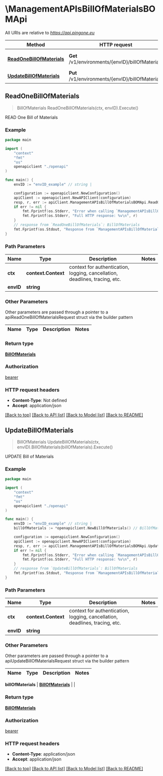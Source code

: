 # \ManagementAPIsBillOfMaterialsBOMApi

All URIs are relative to *https://api.pingone.eu*

Method | HTTP request | Description
------------- | ------------- | -------------
[**ReadOneBillOfMaterials**](ManagementAPIsBillOfMaterialsBOMApi.md#ReadOneBillOfMaterials) | **Get** /v1/environments/{envID}/billOfMaterials | READ One Bill of Materials
[**UpdateBillOfMaterials**](ManagementAPIsBillOfMaterialsBOMApi.md#UpdateBillOfMaterials) | **Put** /v1/environments/{envID}/billOfMaterials | UPDATE Bill of Materials



## ReadOneBillOfMaterials

> BillOfMaterials ReadOneBillOfMaterials(ctx, envID).Execute()

READ One Bill of Materials



### Example

```go
package main

import (
    "context"
    "fmt"
    "os"
    openapiclient "./openapi"
)

func main() {
    envID := "envID_example" // string | 

    configuration := openapiclient.NewConfiguration()
    apiClient := openapiclient.NewAPIClient(configuration)
    resp, r, err := apiClient.ManagementAPIsBillOfMaterialsBOMApi.ReadOneBillOfMaterials(context.Background(), envID).Execute()
    if err != nil {
        fmt.Fprintf(os.Stderr, "Error when calling `ManagementAPIsBillOfMaterialsBOMApi.ReadOneBillOfMaterials``: %v\n", err)
        fmt.Fprintf(os.Stderr, "Full HTTP response: %v\n", r)
    }
    // response from `ReadOneBillOfMaterials`: BillOfMaterials
    fmt.Fprintf(os.Stdout, "Response from `ManagementAPIsBillOfMaterialsBOMApi.ReadOneBillOfMaterials`: %v\n", resp)
}
```

### Path Parameters


Name | Type | Description  | Notes
------------- | ------------- | ------------- | -------------
**ctx** | **context.Context** | context for authentication, logging, cancellation, deadlines, tracing, etc.
**envID** | **string** |  | 

### Other Parameters

Other parameters are passed through a pointer to a apiReadOneBillOfMaterialsRequest struct via the builder pattern


Name | Type | Description  | Notes
------------- | ------------- | ------------- | -------------


### Return type

[**BillOfMaterials**](BillOfMaterials.md)

### Authorization

[bearer](../README.md#bearer)

### HTTP request headers

- **Content-Type**: Not defined
- **Accept**: application/json

[[Back to top]](#) [[Back to API list]](../README.md#documentation-for-api-endpoints)
[[Back to Model list]](../README.md#documentation-for-models)
[[Back to README]](../README.md)


## UpdateBillOfMaterials

> BillOfMaterials UpdateBillOfMaterials(ctx, envID).BillOfMaterials(billOfMaterials).Execute()

UPDATE Bill of Materials



### Example

```go
package main

import (
    "context"
    "fmt"
    "os"
    openapiclient "./openapi"
)

func main() {
    envID := "envID_example" // string | 
    billOfMaterials := *openapiclient.NewBillOfMaterials() // BillOfMaterials |  (optional)

    configuration := openapiclient.NewConfiguration()
    apiClient := openapiclient.NewAPIClient(configuration)
    resp, r, err := apiClient.ManagementAPIsBillOfMaterialsBOMApi.UpdateBillOfMaterials(context.Background(), envID).BillOfMaterials(billOfMaterials).Execute()
    if err != nil {
        fmt.Fprintf(os.Stderr, "Error when calling `ManagementAPIsBillOfMaterialsBOMApi.UpdateBillOfMaterials``: %v\n", err)
        fmt.Fprintf(os.Stderr, "Full HTTP response: %v\n", r)
    }
    // response from `UpdateBillOfMaterials`: BillOfMaterials
    fmt.Fprintf(os.Stdout, "Response from `ManagementAPIsBillOfMaterialsBOMApi.UpdateBillOfMaterials`: %v\n", resp)
}
```

### Path Parameters


Name | Type | Description  | Notes
------------- | ------------- | ------------- | -------------
**ctx** | **context.Context** | context for authentication, logging, cancellation, deadlines, tracing, etc.
**envID** | **string** |  | 

### Other Parameters

Other parameters are passed through a pointer to a apiUpdateBillOfMaterialsRequest struct via the builder pattern


Name | Type | Description  | Notes
------------- | ------------- | ------------- | -------------

 **billOfMaterials** | [**BillOfMaterials**](BillOfMaterials.md) |  | 

### Return type

[**BillOfMaterials**](BillOfMaterials.md)

### Authorization

[bearer](../README.md#bearer)

### HTTP request headers

- **Content-Type**: application/json
- **Accept**: application/json

[[Back to top]](#) [[Back to API list]](../README.md#documentation-for-api-endpoints)
[[Back to Model list]](../README.md#documentation-for-models)
[[Back to README]](../README.md)

